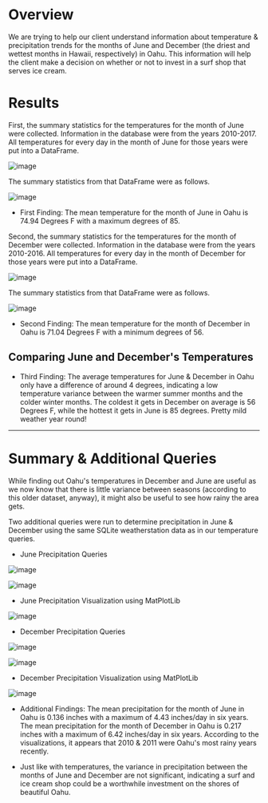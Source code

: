 # Overview

We are trying to help our client understand information about temperature & precipitation trends for the months of June and December (the driest and wettest months in Hawaii, respectively) in Oahu. This information will help the client make a decision on whether or not to invest in a surf shop that serves ice cream. 

# Results

First, the summary statistics for the temperatures for the month of June were collected. Information in the database were from the years 2010-2017. All temperatures for every day in the month of June for those years were put into a DataFrame. 

![image](https://user-images.githubusercontent.com/103383489/182007725-3b1d5577-03b9-4830-9132-fb4b6694f518.png)

The summary statistics from that DataFrame were as follows.

![image](https://user-images.githubusercontent.com/103383489/182007748-de415ff8-0813-4490-bd60-4b8950b6eb87.png)

* First Finding: The mean temperature for the month of June in Oahu is 74.94 Degrees F with a maximum degrees of 85. 

Second, the summary statistics for the temperatures for the month of December were collected. Information in the database were from the years 2010-2016. All temperatures for every day in the month of December for those years were put into a DataFrame. 

![image](https://user-images.githubusercontent.com/103383489/182007812-c575d9a2-27d3-4bce-8b9e-df8f3b832413.png)

The summary statistics from that DataFrame were as follows.

![image](https://user-images.githubusercontent.com/103383489/182007824-98b04594-66a1-4e0b-8f9d-420dae2792ad.png)

* Second Finding: The mean temperature for the month of December in Oahu is 71.04 Degrees F with a minimum degrees of 56. 

## Comparing June and December's Temperatures

* Third Finding: The average temperatures for June & December in Oahu only have a difference of around 4 degrees, indicating a low temperature variance between the warmer summer months and the colder winter months. The coldest it gets in December on average is 56 Degrees F, while the hottest it gets in June is 85 degrees. Pretty mild weather year round!

---
# Summary & Additional Queries

While finding out Oahu's temperatures in December and June are useful as we now know that there is little variance between seasons (according to this older dataset, anyway), it might also be useful to see how rainy the area gets. 

Two additional queries were run to determine precipitation in June & December using the same SQLite weatherstation data as in our temperature queries. 

* June Precipitation Queries

![image](https://user-images.githubusercontent.com/103383489/182008141-e3479c05-3f75-4183-9f2f-d3188a78795f.png)

![image](https://user-images.githubusercontent.com/103383489/182008151-45832d6f-4b28-4e5b-a809-5143ea9cade4.png)

* June Precipitation Visualization using MatPlotLib

![image](https://user-images.githubusercontent.com/103383489/182008187-78245824-559f-4ac5-afbf-2ad27af62030.png)

* December Precipitation Queries

![image](https://user-images.githubusercontent.com/103383489/182008123-b6d482d0-557b-4db8-b330-9cac63abadcc.png)

![image](https://user-images.githubusercontent.com/103383489/182008129-1dd28186-4f75-4dc2-aad3-2514f93c4d3d.png)

* December Precipitation Visualization using MatPlotLib

![image](https://user-images.githubusercontent.com/103383489/182008203-c6d72d4f-25e1-4a6a-b9d8-5905ff37c9fe.png)

* Additional Findings: The mean precipitation for the month of June in Oahu is 0.136 inches with a maximum of 4.43 inches/day in six years. The mean precipitation for the month of December in Oahu is 0.217 inches with a maximum of 6.42 inches/day in six years. According to the visualizations, it appears that 2010 & 2011 were Oahu's most rainy years recently. 

* Just like with temperatures, the variance in precipitation between the months of June and December are not significant, indicating a surf and ice cream shop could be a worthwhile investment on the shores of beautiful Oahu. 







